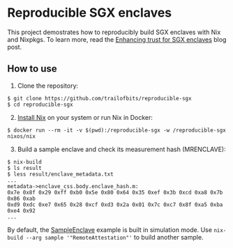 # Reproducible SGX enclaves

This project demostrates how to reproducibly build SGX enclaves with Nix and Nixpkgs.
To learn more, read the [Enhancing trust for SGX enclaves](https://blog.trailofbits.com/2024/01/26/enhancing-trust-for-sgx-enclaves/) blog post.

## How to use

1. Clone the repository:
```
$ git clone https://github.com/trailofbits/reproducible-sgx
$ cd reproducible-sgx
```

2. [Install Nix](https://nixos.org/download) on your system or run Nix in Docker:
```
$ docker run --rm -it -v $(pwd):/reproducible-sgx -w /reproducible-sgx nixos/nix
```

3. Build a sample enclave and check its measurement hash (MRENCLAVE):
```
$ nix-build
$ ls result
$ less result/enclave_metadata.txt
...
metadata->enclave_css.body.enclave_hash.m:
0x7e 0x8f 0x29 0xff 0xb0 0x5e 0x80 0x64 0x35 0xef 0x3b 0xcd 0xa8 0x7b 0x86 0xab
0xd9 0xdc 0xe7 0x65 0x28 0xcf 0xd3 0x2a 0x01 0x7c 0xc7 0x8f 0xa5 0xba 0xe4 0x92
...
```

By default, the [SampleEnclave](https://github.com/intel/linux-sgx/tree/242644c77764fe46da2f86f352f4fdca349f2926/SampleCode/SampleEnclave) example is built in simulation mode.
Use `nix-build --arg sample '"RemoteAttestation"'` to build another sample.
